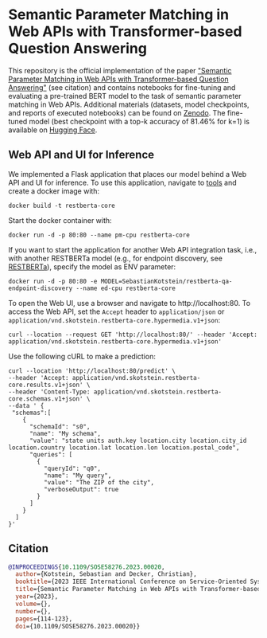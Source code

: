 # Semantic Parameter Matching in Web APIs with Transformer-based Question Answering
This repository is the official implementation of the paper ["Semantic Parameter Matching in Web APIs with Transformer-based Question Answering"](https://ieeexplore.ieee.org/document/10254746) (see citation) and contains notebooks for fine-tuning and evaluating a pre-trained BERT model to the task of semantic parameter matching in Web APIs. 
Additional materials (datasets, model checkpoints, and reports of executed notebooks) can be found on [Zenodo](https://zenodo.org/records/8019625).
The fine-tuned model (best checkpoint with a top-k accuracy of 81.46% for k=1) is available on [Hugging Face](https://huggingface.co/SebastianKotstein/restberta-qa-parameter-matching).

## Web API and UI for Inference
We implemented a Flask application that places our model behind a Web API and UI for inference.
To use this application, navigate to [tools](https://github.com/SebastianKotstein/Parameter-Matching-Web-APIs/tree/master/tools) and create a docker image with:
```
docker build -t restberta-core
```
Start the docker container with:
```
docker run -d -p 80:80 --name pm-cpu restberta-core
```
If you want to start the application for another Web API integration task, i.e., with another RESTBERTa model (e.g., for endpoint discovery, see [RESTBERTa](https://github.com/SebastianKotstein/RESTBERTa)), specify the model as ENV parameter:
```
docker run -d -p 80:80 -e MODEL=SebastianKotstein/restberta-qa-endpoint-discovery --name ed-cpu restberta-core
```
To open the Web UI, use a browser and navigate to http://localhost:80.
To access the Web API, set the ```Accept``` header to ```application/json``` or ```application/vnd.skotstein.restberta-core.hypermedia.v1+json```:
```
curl --location --request GET 'http://localhost:80/' --header 'Accept: application/vnd.skotstein.restberta-core.hypermedia.v1+json'
```
Use the following cURL to make a prediction:
```
curl --location 'http://localhost:80/predict' \
--header 'Accept: application/vnd.skotstein.restberta-core.results.v1+json' \
--header 'Content-Type: application/vnd.skotstein.restberta-core.schemas.v1+json' \
--data ' {
 "schemas":[
    {
      "schemaId": "s0",
      "name": "My schema",
      "value": "state units auth.key location.city location.city_id location.country location.lat location.lon location.postal_code",
      "queries": [
        {
          "queryId": "q0",
          "name": "My query",
          "value": "The ZIP of the city",
          "verboseOutput": true
        }
      ]
    }
  ]
}'
```


## Citation
```bibtex
@INPROCEEDINGS{10.1109/SOSE58276.2023.00020,
  author={Kotstein, Sebastian and Decker, Christian},
  booktitle={2023 IEEE International Conference on Service-Oriented System Engineering (SOSE)}, 
  title={Semantic Parameter Matching in Web APIs with Transformer-based Question Answering}, 
  year={2023},
  volume={},
  number={},
  pages={114-123},
  doi={10.1109/SOSE58276.2023.00020}}
```




